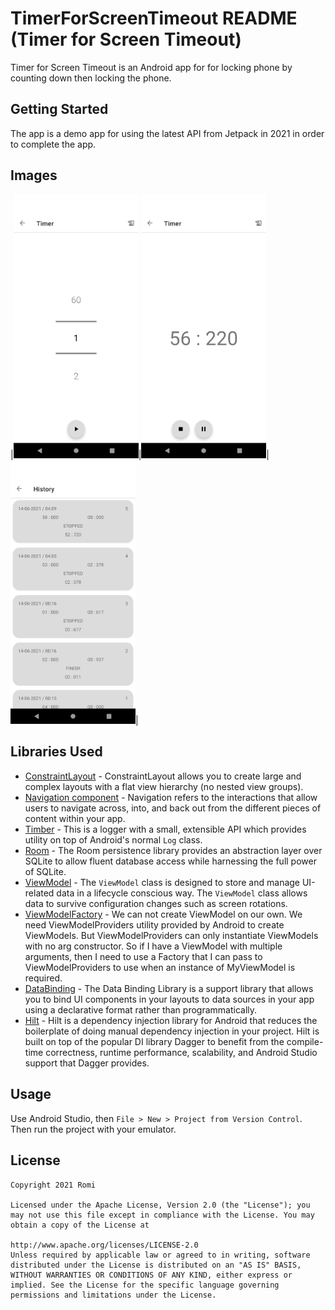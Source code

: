 # TimerForScreenTimeout README (Timer for Screen Timeout)

Timer for Screen Timeout is an Android app for for locking phone by counting down then locking the phone.

## Getting Started

The app is a demo app for using the latest API from Jetpack in 2021 in order to complete the app.

## Images

|<img src="https://github.com/omi-repo/TimerForScreenTimeout/blob/master/Screenshot_1623618548.png?raw=true" alt="1" width="200"/>|<img src="https://github.com/omi-repo/TimerForScreenTimeout/blob/master/Screenshot_1623618556.png?raw=true" alt="2" width="200"/>|<img src="https://github.com/omi-repo/TimerForScreenTimeout/blob/master/Screenshot_1623618565.png?raw=true" alt="2" width="200"/>|

## Libraries Used

 - [ConstraintLayout] - ConstraintLayout allows you to create large and complex layouts with a flat view hierarchy (no nested view groups).
 - [Navigation component] - Navigation refers to the interactions that allow users to navigate across, into, and back out from the different pieces of content within your app.
 - [Timber](https://github.com/JakeWharton/timber) - This is a logger with a small, extensible API which provides utility on top of Android's normal `Log`  class.
 - [Room](https://developer.android.com/training/data-storage/room) - The Room persistence library provides an abstraction layer over SQLite to allow fluent database access while harnessing the full power of SQLite.
 - [ViewModel](https://developer.android.com/topic/libraries/architecture/viewmodel?gclid=CjwKCAjw2ZaGBhBoEiwA8pfP_kqGbdCYtNCokywuc2fxridsv0tRcUhSfNKtsfvj2iCMtFIDMLCGnxoC2HUQAvD_BwE&gclsrc=aw.ds) - The `ViewModel` class is designed to store and manage UI-related data in a lifecycle conscious way. The `ViewModel` class allows data to survive configuration changes such as screen rotations.
 - [ViewModelFactory](https://developer.android.com/codelabs/kotlin-android-training-view-model#7) - We can not create ViewModel on our own. We need ViewModelProviders utility provided by Android to create ViewModels. But ViewModelProviders can only instantiate ViewModels with no arg constructor. So if I have a ViewModel with multiple arguments, then I need to use a Factory that I can pass to ViewModelProviders to use when an instance of MyViewModel is required.
 - [DataBinding](https://developer.android.com/topic/libraries/data-binding) - The Data Binding Library is a support library that allows you to bind UI components in your layouts to data sources in your app using a declarative format rather than programmatically.
 - [Hilt](https://developer.android.com/training/dependency-injection/hilt-android) - Hilt is a dependency injection library for Android that reduces the boilerplate of doing manual dependency injection in your project. Hilt is built on top of the popular DI library Dagger to benefit from the compile-time correctness, runtime performance, scalability, and Android Studio support that Dagger provides.

## Usage

Use Android Studio, then `File > New > Project from Version Control`. Then run the project with your emulator.

License
-------

    Copyright 2021 Romi

    Licensed under the Apache License, Version 2.0 (the "License"); you may not use this file except in compliance with the License. You may obtain a copy of the License at

    http://www.apache.org/licenses/LICENSE-2.0
    Unless required by applicable law or agreed to in writing, software distributed under the License is distributed on an "AS IS" BASIS, WITHOUT WARRANTIES OR CONDITIONS OF ANY KIND, either express or implied. See the License for the specific language governing permissions and limitations under the License.

[ConstraintLayout]:<https://developer.android.com/training/constraint-layout>
[Navigation component]:<https://developer.android.com/guide/navigation?gclid=CjwKCAjw2ZaGBhBoEiwA8pfP_tmAXdzAmmwMOrK8Rkd95ePmMqCaHVmq_6X7FftoB4i-vT0E5Wuy-xoCW4gQAvD_BwE&gclsrc=aw.ds>
